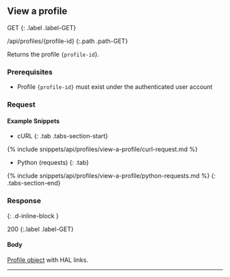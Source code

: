 ## View a profile

GET
{: .label .label-GET}

/api/profiles/{profile-id}
{:.path .path-GET}

Returns the profile `{profile-id`}.

### Prerequisites

- Profile `{profile-id}` must exist under the authenticated user account

### Request
#### Example Snippets
- cURL
{: .tab .tabs-section-start}

{% include snippets/api/profiles/view-a-profile/curl-request.md %}

- Python (requests)
{: .tab}

{% include snippets/api/profiles/view-a-profile/python-requests.md %}
{: .tabs-section-end}

### Response
{: .d-inline-block }

200
{:.label .label-GET}

#### Body
[Profile object](#profile) with HAL links.

---
